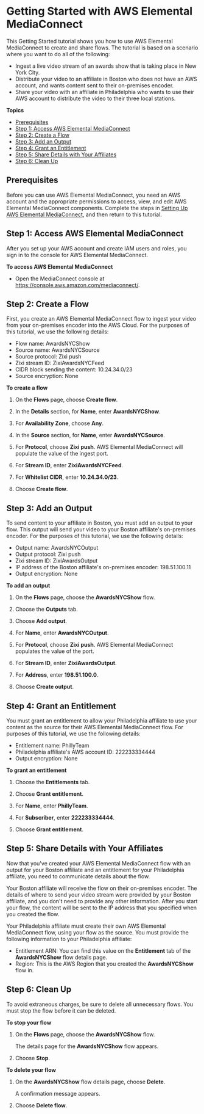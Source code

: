 # Getting Started with AWS Elemental MediaConnect<a name="getting-started"></a>

This Getting Started tutorial shows you how to use AWS Elemental MediaConnect to create and share flows\. The tutorial is based on a scenario where you want to do all of the following: 
+ Ingest a live video stream of an awards show that is taking place in New York City\.
+ Distribute your video to an affiliate in Boston who does not have an AWS account, and wants content sent to their on\-premises encoder\.
+ Share your video with an affiliate in Philadelphia who wants to use their AWS account to distribute the video to their three local stations\.

**Topics**
+ [Prerequisites](#getting-started-prerequisites)
+ [Step 1: Access AWS Elemental MediaConnect](#getting-started-access-console)
+ [Step 2: Create a Flow](#getting-started-create-flow)
+ [Step 3: Add an Output](#getting-started-add-output)
+ [Step 4: Grant an Entitlement](#getting-started-add-entitlement)
+ [Step 5: Share Details with Your Affiliates](#getting-started-share-with-affiliates)
+ [Step 6: Clean Up](#getting-started-clean-up)

## Prerequisites<a name="getting-started-prerequisites"></a>

Before you can use AWS Elemental MediaConnect, you need an AWS account and the appropriate permissions to access, view, and edit AWS Elemental MediaConnect components\. Complete the steps in [Setting Up AWS Elemental MediaConnect](setting-up.md), and then return to this tutorial\.

## Step 1: Access AWS Elemental MediaConnect<a name="getting-started-access-console"></a>

After you set up your AWS account and create IAM users and roles, you sign in to the console for AWS Elemental MediaConnect\.

**To access AWS Elemental MediaConnect**
+ Open the MediaConnect console at [https://console\.aws\.amazon\.com/mediaconnect/](https://console.aws.amazon.com/mediaconnect/)\.

## Step 2: Create a Flow<a name="getting-started-create-flow"></a>

First, you create an AWS Elemental MediaConnect flow to ingest your video from your on\-premises encoder into the AWS Cloud\. For the purposes of this tutorial, we use the following details:
+ Flow name: AwardsNYCShow
+ Source name: AwardsNYCSource
+ Source protocol: Zixi push
+ Zixi stream ID: ZixiAwardsNYCFeed
+ CIDR block sending the content: 10\.24\.34\.0/23
+ Source encryption: None

**To create a flow**

1. On the **Flows** page, choose **Create flow**\.

1. In the **Details** section, for **Name**, enter **AwardsNYCShow**\.

1. For **Availability Zone**, choose **Any**\.

1. In the **Source** section, for **Name**, enter **AwardsNYCSource**\.

1. For **Protocol**, choose **Zixi push**\. AWS Elemental MediaConnect will populate the value of the ingest port\.

1. For **Stream ID**, enter **ZixiAwardsNYCFeed**\.

1. For **Whitelist CIDR**, enter **10\.24\.34\.0/23**\.

1. Choose **Create flow**\.

## Step 3: Add an Output<a name="getting-started-add-output"></a>

To send content to your affiliate in Boston, you must add an output to your flow\. This output will send your video to your Boston affiliate's on\-premises encoder\. For the purposes of this tutorial, we use the following details:
+ Output name: AwardsNYCOutput
+ Output protocol: Zixi push
+ Zixi stream ID: ZixiAwardsOutput
+ IP address of the Boston affiliate's on\-premises encoder: 198\.51\.100\.11
+ Output encryption: None

**To add an output**

1. On the **Flows** page, choose the **AwardsNYCShow** flow\.

1. Choose the **Outputs** tab\.

1. Choose **Add output**\.

1. For **Name**, enter **AwardsNYCOutput**\.

1. For **Protocol**, choose **Zixi push**\. AWS Elemental MediaConnect populates the value of the port\.

1. For **Stream ID**, enter **ZixiAwardsOutput**\.

1. For **Address**, enter **198\.51\.100\.0**\.

1. Choose **Create output**\.

## Step 4: Grant an Entitlement<a name="getting-started-add-entitlement"></a>

You must grant an entitlement to allow your Philadelphia affiliate to use your content as the source for their AWS Elemental MediaConnect flow\. For purposes of this tutorial, we use the following details:
+ Entitlement name: PhillyTeam
+ Philadelphia affiliate's AWS account ID: 222233334444
+ Output encryption: None

**To grant an entitlement**

1. Choose the **Entitlements** tab\.

1. Choose **Grant entitlement**\.

1. For **Name**, enter **PhillyTeam**\.

1. For **Subscriber**, enter **222233334444**\.

1. Choose **Grant entitlement**\.

## Step 5: Share Details with Your Affiliates<a name="getting-started-share-with-affiliates"></a>

Now that you've created your AWS Elemental MediaConnect flow with an output for your Boston affiliate and an entitlement for your Philadelphia affiliate, you need to communicate details about the flow\.

Your Boston affiliate will receive the flow on their on\-premises encoder\. The details of where to send your video stream were provided by your Boston affiliate, and you don't need to provide any other information\. After you start your flow, the content will be sent to the IP address that you specified when you created the flow\.

Your Philadelphia affiliate must create their own AWS Elemental MediaConnect flow, using your flow as the source\. You must provide the following information to your Philadelphia affiliate:
+ Entitlement ARN: You can find this value on the **Entitlement** tab of the **AwardsNYCShow** flow details page\.
+ Region: This is the AWS Region that you created the **AwardsNYCShow** flow in\.

## Step 6: Clean Up<a name="getting-started-clean-up"></a>

To avoid extraneous charges, be sure to delete all unnecessary flows\. You must stop the flow before it can be deleted\.

**To stop your flow**

1. On the **Flows** page, choose the **AwardsNYCShow** flow\.

   The details page for the **AwardsNYCShow** flow appears\.

1. Choose **Stop**\.

**To delete your flow**

1. On the **AwardsNYCShow** flow details page, choose **Delete**\. 

   A confirmation message appears\.

1. Choose **Delete flow**\. 